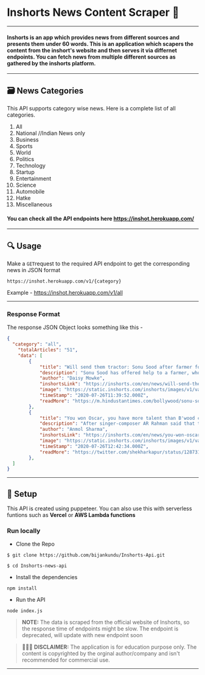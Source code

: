 # Inshorts News Content Scraper 📰

---

#### Inshorts is an app which provides news from different sources and presents them under 60 words. This is an application which scapers the content from the inshort's website and then serves it via differnet endpoints. You can fetch news from multiple different sources as gathered by the inshorts platform.

---

## :card_file_box: News Categories

This API supports category wise news. Here is a complete list of all categories.

1. All
2. National //Indian News only
3. Business
4. Sports
5. World
6. Politics
7. Technology
8. Startup
9. Entertainment
10. Science
11. Automobile
12. Hatke
13. Miscellaneous

#### You can check all the API endpoints here https://inshot.herokuapp.com/

---

## :mag: Usage

Make a `GET`request to the required API endpoint to get the corresponding news in JSON format

```
https://inshot.herokuapp.com/v1/{category}
```

Example - https://inshot.herokuapp.com/v1/all

---

### Response Format

The response JSON Object looks something like this -

```JSON
{
  "category": "all",
    "totalArticles": "51",
    "data": [
        {
            "title": "Will send them tractor: Sonu Sood after farmer forced to use daughters to plough",
            "description": "Sonu Sood has offered help to a farmer, who was forced to use his daughters instead of oxen to pull plough in his fields because of financial crisis due to lockdown in Andhra Pradesh. Sonu first wrote, \"Tomorrow...he'll have a pair of ox.\" \"This family doesn't deserve a pair of ox...They deserve a tractor...Sending you one,\" he later tweeted.",
            "author": "Daisy Mowke",
            "inshortsLink": "https://inshorts.com/en/news/will-send-them-tractor-sonu-sood-after-farmer-forced-to-use-daughters-to-plough-1595763592426",
            "image": "https://static.inshorts.com/inshorts/images/v1/variants/jpg/m/2020/07_jul/26_sun/img_1595762605384_174.jpg?",
            "timeStamp": "2020-07-26T11:39:52.000Z",
            "readMore": "https://m.hindustantimes.com/bollywood/sonu-sood-changes-mind-about-sending-oxen-to-farmer-using-his-daughters-to-plough-fields-they-deserve-a-tractor-sending-one/story-XFkJ9fiDcLdeuYLzPa6v7M_amp.html?utm_campaign=fullarticle&utm_medium=referral&utm_source=inshorts"
        },
        {
            "title": "You won Oscar, you have more talent than B'wood can handle: Shekhar to Rahman",
            "description": "After singer-composer AR Rahman said that there is a gang spreading rumours about him in Bollywood, filmmaker Shekhar Kapur tweeted, \"You know what your problem is @arrahman? You went and got #Oscars.\" He added, \"An Oscar is the kiss of death in Bollywood. It proves you have more talent than Bollywood can handle.\"",
            "author": "Anmol Sharma",
            "inshortsLink": "https://inshorts.com/en/news/you-won-oscar-you-have-more-talent-than-bwood-can-handle-shekhar-to-rahman-1595767354287",
            "image": "https://static.inshorts.com/inshorts/images/v1/variants/jpg/m/2020/07_jul/26_sun/img_1595766665111_85.jpg?",
            "timeStamp": "2020-07-26T12:42:34.000Z",
            "readMore": "https://twitter.com/shekharkapur/status/1287311995230801920?utm_campaign=fullarticle&utm_medium=referral&utm_source=inshorts"
        },
  ]
}
```

---

## :construction_worker: Setup

This API is created using puppeteer. You can also use this with serverless funtions such as **Vercel** or **AWS Lambda functions**

### Run locally

- Clone the Repo

```
$ git clone https://github.com/bijankundu/Inshorts-Api.git

$ cd Inshorts-news-api
```

- Install the dependencies

```
npm install
```

- Run the API

```
node index.js
```

> **NOTE:** The data is scraped from the official website of Inshorts, so the response time of endpoints might be slow. 
> The endpoint is deprecated, will update with new endpoint soon

> 🚨🚨🚨  **DISCLAIMER:** The application is for education purpose only. The content is copyrighted by the orginal author/company and isn't recommended for commercial use.

---
